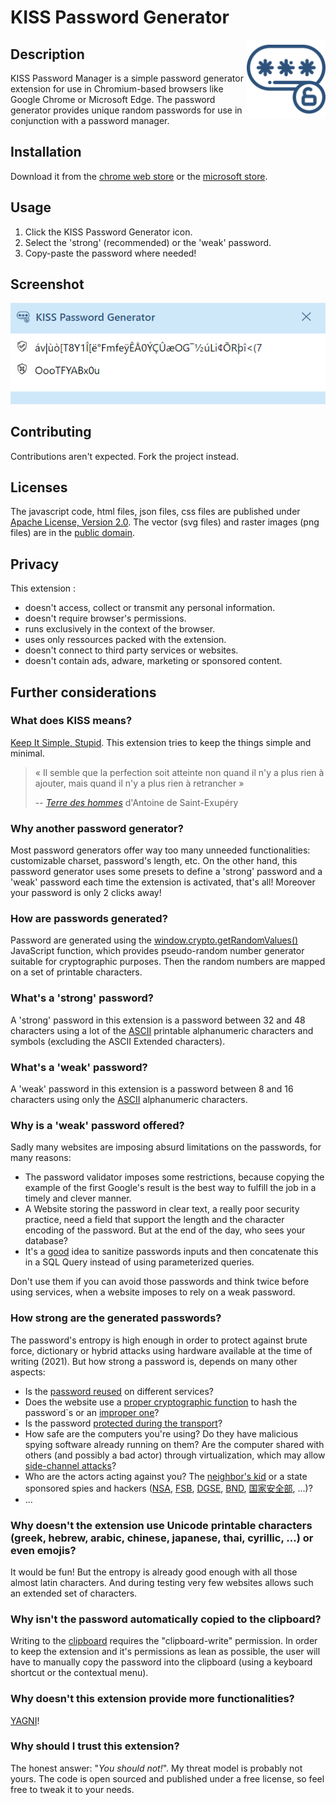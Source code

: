 # KISS Password Generator

<img src="https://raw.githubusercontent.com/CedricJaeger/KissPwdGen/e57459f34e09342c1e6b543f251a33c9c40cfda9/pwdgen_logo.svg" style="float: right; width=120px;" alt="KISS Password Generator Logo" width="25%">

## Description
KISS Password Manager is a simple password generator extension for use in Chromium-based browsers like Google Chrome or Microsoft Edge. The password generator provides unique random passwords
for use in conjunction with a password manager.

## Installation
Download it from the [chrome web store](https://chrome.google.com/webstore/category/extensions) or the [microsoft store](https://www.microsoft.com/en-us/store/collections/edgeextensions/pc).

## Usage
1. Click the KISS Password Generator icon.
1. Select the 'strong' (recommended) or the 'weak' password.
1. Copy-paste the password where needed!

## Screenshot
![Screenshot of KISS Password Generator](https://github.com/CedricJaeger/KissPwdGen/blob/69510333aed971c0bfc30c07a09231ebe4e6729f/pwdgen_screenshot.png "Screenshot")

## Contributing
Contributions aren't expected. Fork the project instead.

## Licenses
The javascript code, html files, json files, css files are published under [Apache License, Version 2.0](http://www.apache.org/licenses/LICENSE-2.0).
The vector (svg files) and raster images (png files) are in the [public domain](https://creativecommons.org/publicdomain/zero/1.0/).

## Privacy
This extension :
* doesn't access, collect or transmit any personal information.
* doesn't require browser's permissions.
* runs exclusively in the context of the browser. 
* uses only ressources packed with the extension.
* doesn't connect to third party services or websites.
* doesn't contain ads, adware, marketing or sponsored content.

## Further considerations
### What does KISS means?
[Keep It Simple, Stupid](https://en.wikipedia.org/wiki/KISS_principle). This extension tries to keep the things simple and minimal.

>  « Il semble que la perfection soit atteinte non quand il n'y a plus rien à ajouter, mais quand il n'y a plus rien à retrancher »
>
> -- <cite><a href="https://fr.wikipedia.org/wiki/Terre_des_hommes">Terre des hommes</a></cite> d'Antoine de Saint-Exupéry

### Why another password generator?
Most password generators offer way too many unneeded functionalities: customizable charset, password's length, etc. On the other hand, this password generator uses some presets to define a 'strong' password and a 'weak' password each time the extension is activated, that's all! Moreover your password is only 2 clicks away!

### How are passwords generated?
Password are generated using the [window.crypto.getRandomValues()](https://developer.mozilla.org/en-US/docs/Web/API/Crypto/getRandomValues) JavaScript function, which provides pseudo-random number generator suitable for cryptographic purposes.
Then the random numbers are mapped on a set of printable characters.

### What's a 'strong' password?
A 'strong' password in this extension is a password between 32 and 48 characters using a lot of the [ASCII](https://en.wikipedia.org/wiki/ASCII) printable alphanumeric characters and symbols (excluding the ASCII Extended characters).

### What's a 'weak' password?
A 'weak' password in this extension is a password between 8 and 16 characters using only the [ASCII](https://en.wikipedia.org/wiki/ASCII) alphanumeric characters.

### Why is a 'weak' password offered?
Sadly many websites are imposing absurd limitations on the passwords, for many reasons:
* The password validator imposes some restrictions, because copying the example of the first Google's result is the best way to fulfill the job in a timely and clever manner.
* A Website storing the password in clear text, a really poor security practice, need a field that support the length and the character encoding of the password. But at the end of the day, who sees your database?
* It's a [good](https://owasp.org/www-community/attacks/SQL_Injection) idea to sanitize passwords inputs and then concatenate this in a SQL Query instead of using parameterized queries.

Don't use them if you can avoid those passwords and think twice before using services, when a website imposes to rely on a weak password.

### How strong are the generated passwords?
The password's entropy is high enough in order to protect against brute force, dictionary or hybrid attacks using hardware available at the time of writing (2021). But how strong a password is, depends on many other aspects:
* Is the [password reused](https://www.google.com/search?q=password+reuse) on different services?
* Does the website use a [proper cryptographic function](https://en.wikipedia.org/wiki/PBKDF2) to hash the password`s or an [improper one](https://en.wikipedia.org/wiki/MD5)?
* Is the password [protected during the transport](https://en.wikipedia.org/wiki/Transport_Layer_Security)?
* How safe are the computers you're using? Do they have malicious spying software already running on them? Are the computer shared with others (and possibly a bad actor) through virtualization, which may allow [side-channel attacks](https://en.wikipedia.org/wiki/Side-channel_attack)?
* Who are the actors acting against you? The [neighbor's kid](https://en.wikipedia.org/wiki/Script_kiddie) or a state sponsored spies and hackers ([NSA](https://www.nsa.gov/), [FSB](http://fsb.ru/), [DGSE](https://www.defense.gouv.fr/dgse), [BND](https://www.bnd.bund.de/), [国家安全部](https://www.12339.gov.cn/), ...)?
* ...

### Why doesn't the extension use Unicode printable characters (greek, hebrew, arabic, chinese, japanese, thai, cyrillic, ...) or even emojis?
It would be fun! But the entropy is already good enough with all those almost latin characters. And during testing very few websites allows such an extended set of characters.

### Why isn't the password automatically copied to the clipboard?
Writing to the [clipboard](https://developer.mozilla.org/en-US/docs/Web/API/Clipboard_API) requires the "clipboard-write" permission. In order to keep the extension and it's permissions as lean as possible, the user will have to manually copy the password into the clipboard (using a keyboard shortcut or the contextual menu).

### Why doesn't this extension provide more functionalities?
[YAGNI](https://en.wikipedia.org/wiki/You_aren%27t_gonna_need_it)!

### Why should I trust this extension? 
The honest answer: "*You should not!*". My threat model is probably not yours. The code is open sourced and published under a free license, so feel free to tweak it to your needs.
